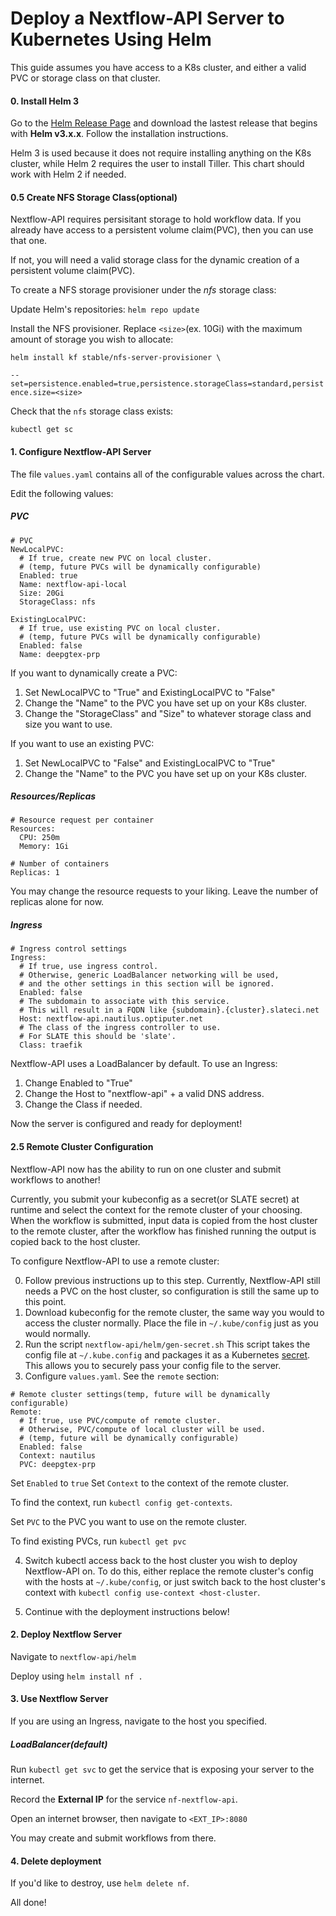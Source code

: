 Deploy a Nextflow-API Server to Kubernetes Using Helm 
===

This guide assumes you have access to a K8s cluster, and either a valid PVC or storage class on that cluster.

#### 0. Install Helm 3 

Go to the [Helm Release Page](https://github.com/helm/helm/releases) and download the lastest release that begins with **Helm v3.x.x**. Follow the installation instructions.

Helm 3 is used because it does not require installing anything on the K8s cluster, while Helm 2 requires the user to install Tiller. This chart should work with Helm 2 if needed. 

#### 0.5 Create NFS Storage Class(optional) 

Nextflow-API requires persisitant storage to hold workflow data. If you already have access to a persistent volume claim(PVC), then you can use that one.

If not, you will need a valid storage class for the dynamic creation of a persistent volume claim(PVC).

To create a NFS storage provisioner under the *nfs* storage class: 

Update Helm's repositories: `helm repo update`

Install the NFS provisioner. Replace `<size>`(ex. 10Gi) with the maximum amount of storage you wish to allocate:

`helm install kf stable/nfs-server-provisioner \`

`--set=persistence.enabled=true,persistence.storageClass=standard,persistence.size=<size>`

Check that the `nfs` storage class exists:

`kubectl get sc` 


#### 1. Configure Nextflow-API Server

The file `values.yaml` contains all of the configurable values across the chart. 

Edit the following values:

##### PVC
```
# PVC
NewLocalPVC:
  # If true, create new PVC on local cluster.
  # (temp, future PVCs will be dynamically configurable)
  Enabled: true
  Name: nextflow-api-local
  Size: 20Gi
  StorageClass: nfs

ExistingLocalPVC:
  # If true, use existing PVC on local cluster.
  # (temp, future PVCs will be dynamically configurable)
  Enabled: false
  Name: deepgtex-prp
```

If you want to dynamically create a PVC:

1. Set NewLocalPVC to "True" and ExistingLocalPVC to "False"
2. Change the "Name" to the PVC you have set up on your K8s cluster.
3. Change the "StorageClass" and "Size" to whatever storage class and size you want to use.

If you want to use an existing PVC:

1. Set NewLocalPVC to "False" and ExistingLocalPVC to "True"
2. Change the "Name" to the PVC you have set up on your K8s cluster.

##### Resources/Replicas

```
# Resource request per container
Resources:
  CPU: 250m
  Memory: 1Gi

# Number of containers
Replicas: 1
```

You may change the resource requests to your liking. Leave the number of replicas alone for now.

##### Ingress 

```
# Ingress control settings
Ingress:
  # If true, use ingress control.
  # Otherwise, generic LoadBalancer networking will be used, 
  # and the other settings in this section will be ignored.
  Enabled: false
  # The subdomain to associate with this service.
  # This will result in a FQDN like {subdomain}.{cluster}.slateci.net
  Host: nextflow-api.nautilus.optiputer.net
  # The class of the ingress controller to use. 
  # For SLATE this should be 'slate'. 
  Class: traefik
```

Nextflow-API uses a LoadBalancer by default. To use an Ingress:

1. Change Enabled to "True"
2. Change the Host to "nextflow-api" + a valid DNS address.
3. Change the Class if needed.

Now the server is configured and ready for deployment!

#### 2.5 Remote Cluster Configuration

Nextflow-API now has the ability to run on one cluster and submit workflows to another!

Currently, you submit your kubeconfig as a secret(or SLATE secret) at runtime and select the context for the remote cluster of your choosing. When the workflow is submitted, input data is copied from the host cluster to the remote cluster, after the workflow has finished running the output is copied back to the host cluster.

To configure Nextflow-API to use a remote cluster:

0. Follow previous instructions up to this step. Currently, Nextflow-API still needs a PVC on the host cluster, so configuration is still the same up to this point.
1. Download kubeconfig for the remote cluster, the same way you would to access the cluster normally. Place the file in `~/.kube/config` just as you would normally. 
2. Run the script `nextflow-api/helm/gen-secret.sh` This script takes the config file at `~/.kube.config` and packages it as a Kubernetes [secret](https://kubernetes.io/docs/concepts/configuration/secret/). This allows you to securely pass your config file to the server.
3. Configure `values.yaml`. See the `remote` section:

```
# Remote cluster settings(temp, future will be dynamically configurable)
Remote:
  # If true, use PVC/compute of remote cluster.
  # Otherwise, PVC/compute of local cluster will be used.
  # (temp, future will be dynamically configurable)
  Enabled: false
  Context: nautilus
  PVC: deepgtex-prp
```

Set `Enabled` to `true`
Set `Context` to the context of the remote cluster. 

To find the context, run `kubectl config get-contexts`.

Set `PVC` to the PVC you want to use on the remote cluster. 

To find existing PVCs, run `kubectl get pvc`
 
4. Switch kubectl access back to the host cluster you wish to deploy Nextflow-API on. To do this, either replace the remote cluster's config with the hosts at `~/.kube/config`, or just switch back to the host cluster's context with `kubectl config use-context <host-cluster`.

5. Continue with the deployment instructions below! 


#### 2. Deploy Nextflow Server

Navigate to `nextflow-api/helm`

Deploy using `helm install nf .`

#### 3. Use Nextflow Server

If you are using an Ingress, navigate to the host you specified.

##### LoadBalancer(default)

Run `kubectl get svc` to get the service that is exposing your server to the internet.

Record the **External IP** for the service `nf-nextflow-api`.

Open an internet browser, then navigate to `<EXT_IP>:8080` 

You may create and submit workflows from there.

#### 4. Delete deployment

If you'd like to destroy, use `helm delete nf`.

All done!
